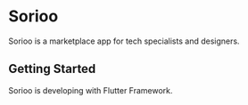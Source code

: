 # Sorioo

Sorioo is a marketplace app for tech specialists and designers.

## Getting Started

Sorioo is developing with Flutter Framework.

